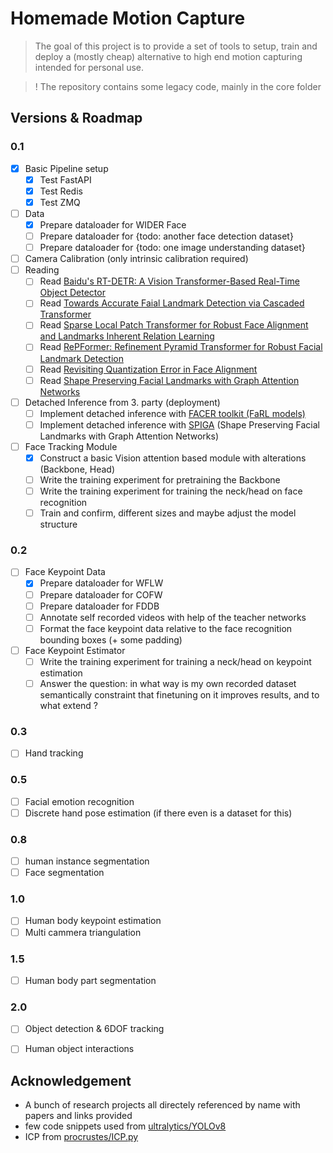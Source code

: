 # Homemade Motion Capture

> The goal of this project is to provide a set of tools to setup, train and deploy a (mostly cheap) alternative to high end motion capturing intended for personal use.

> ! The repository contains some legacy code, mainly in the core folder

## Versions & Roadmap
### 0.1
- [x] Basic Pipeline setup
  - [x] Test FastAPI
  - [x] Test Redis
  - [x] Test ZMQ
- [ ] Data
  - [x] Prepare dataloader for WIDER Face
  - [ ] Prepare dataloader for {todo: another face detection dataset}
  - [ ] Prepare dataloader for {todo: one image understanding dataset}
- [ ] Camera Calibration (only intrinsic calibration required)
- [ ] Reading
  - [ ] Read [Baidu's RT-DETR: A Vision Transformer-Based Real-Time Object Detector](https://docs.ultralytics.com/models/rtdetr/)
  - [ ] Read [Towards Accurate Faial Landmark Detection via Cascaded Transformer](https://openaccess.thecvf.com/content/CVPR2022/papers/Li_Towards_Accurate_Facial_Landmark_Detection_via_Cascaded_Transformers_CVPR_2022_paper.pdf)
  - [ ] Read [Sparse Local Patch Transformer for Robust Face Alignment and Landmarks Inherent Relation Learning](https://openaccess.thecvf.com/content/CVPR2022/papers/Xia_Sparse_Local_Patch_Transformer_for_Robust_Face_Alignment_and_Landmarks_CVPR_2022_paper.pdf)
  - [ ] Read [RePFormer: Refinement Pyramid Transformer for Robust Facial Landmark Detection](https://arxiv.org/pdf/2207.03917.pdf)
  - [ ] Read [Revisiting Quantization Error in Face Alignment](https://openaccess.thecvf.com/content/ICCV2021W/MFR/papers/Lan_Revisting_Quantization_Error_in_Face_Alignment_ICCVW_2021_paper.pdf)
  - [ ] Read [Shape Preserving Facial Landmarks with Graph Attention Networks](https://arxiv.org/pdf/2210.07233.pdf)
- [ ] Detached Inference from 3. party (deployment)
  - [ ] Implement detached inference with [FACER toolkit (FaRL models)](https://github.com/FacePerceiver/facer)
  - [ ] Implement detached inference with [SPIGA](https://github.com/andresprados/spiga) (Shape Preserving Facial Landmarks with Graph Attention Networks)
- [ ] Face Tracking Module
  - [x] Construct a basic Vision attention based module with alterations (Backbone, Head)
  - [ ] Write the training experiment for pretraining the Backbone
  - [ ] Write the training experiment for training the neck/head on face recognition
  - [ ] Train and confirm, different sizes and maybe adjust the model structure
### 0.2
- [ ] Face Keypoint Data
  - [x] Prepare dataloader for WFLW
  - [ ] Prepare dataloader for COFW
  - [ ] Prepare dataloader for FDDB
  - [ ] Annotate self recorded videos with help of the teacher networks
  - [ ] Format the face keypoint data relative to the face recognition bounding boxes (+ some padding)
- [ ] Face Keypoint Estimator
  - [ ] Write the training experiment for training a neck/head on keypoint estimation
  - [ ] Answer the question: in what way is my own recorded dataset semantically constraint that finetuning on it improves results, and to what extend ?
### 0.3
- [ ] Hand tracking
### 0.5
- [ ] Facial emotion recognition
- [ ] Discrete hand pose estimation (if there even is a dataset for this)
### 0.8
- [ ] human instance segmentation
- [ ] Face segmentation
### 1.0
- [ ] Human body keypoint estimation
- [ ] Multi cammera triangulation
### 1.5
- [ ] Human body part segmentation
### 2.0
- [ ] Object detection & 6DOF tracking
- [ ] Human object interactions


## Acknowledgement
- A bunch of research projects all directely referenced by name with papers and links provided
- few code snippets used from [ultralytics/YOLOv8](https://github.com/ultralytics/ultralytics)
- ICP from [procrustes/ICP.py](https://github.com/bmershon/procrustes/blob/master/ICP.py)